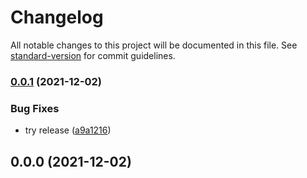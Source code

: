 # Changelog

All notable changes to this project will be documented in this file. See [standard-version](https://github.com/conventional-changelog/standard-version) for commit guidelines.

### [0.0.1](https://github.com/Halning/portfolio/compare/v0.0.0...v0.0.1) (2021-12-02)

### Bug Fixes

- try release ([a9a1216](https://github.com/Halning/portfolio/commit/a9a1216ef5726762f00c211b269f399743e98839))

## 0.0.0 (2021-12-02)

